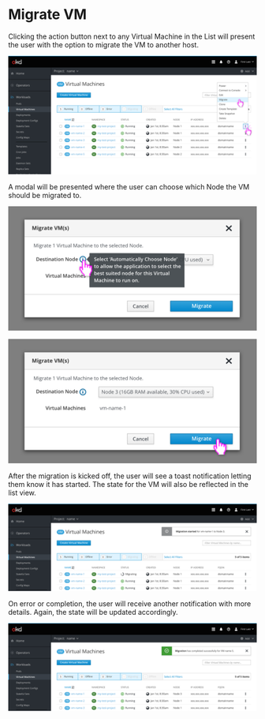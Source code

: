 # Migrate VM

Clicking the action button next to any Virtual Machine in the List will present the user with the option to migrate the VM to another host.

![Selecting a VM](img/1-0-list.png)

A modal will be presented where the user can choose which Node the VM should be migrated to. 

![Modal view](img/1-1-modal-info.png)

![Modal migrate](img/1-2-modal-migrate.png)

After the migration is kicked off, the user will see a toast notification letting them know it has started. The state for the VM will also be reflected in the list view.

![Toast migration started](img/1-3-list-notification-started.png)

On error or completion, the user will receive another notification with more details. Again, the state will be updated accordingly.

![Toast migration complete](img/1-4-list-notification-completed.png)